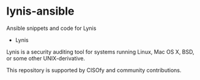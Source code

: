 # lynis-ansible

Ansible snippets and code for Lynis

* Lynis

Lynis is a security auditing tool for systems running Linux, Mac OS X, BSD, or some other UNIX-derivative.

This repository is supported by CISOfy and community contributions.
